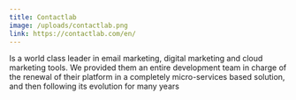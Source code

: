 ```yaml
---
title: Contactlab
image: /uploads/contactlab.png
link: https://contactlab.com/en/
---
```

Is a world class leader in email marketing, digital marketing and cloud marketing tools. We provided them an entire development team in charge of the renewal of their platform in a completely micro-services based solution, and then following its evolution for many years